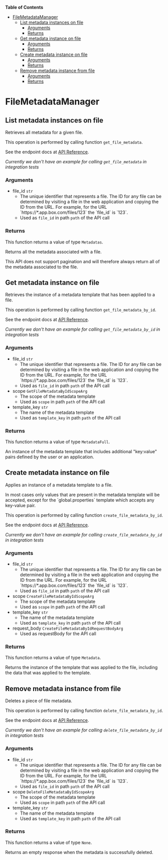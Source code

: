 <!-- START doctoc generated TOC please keep comment here to allow auto update -->
<!-- DON'T EDIT THIS SECTION, INSTEAD RE-RUN doctoc TO UPDATE -->
**Table of Contents**

- [FileMetadataManager](#filemetadatamanager)
  - [List metadata instances on file](#list-metadata-instances-on-file)
    - [Arguments](#arguments)
    - [Returns](#returns)
  - [Get metadata instance on file](#get-metadata-instance-on-file)
    - [Arguments](#arguments-1)
    - [Returns](#returns-1)
  - [Create metadata instance on file](#create-metadata-instance-on-file)
    - [Arguments](#arguments-2)
    - [Returns](#returns-2)
  - [Remove metadata instance from file](#remove-metadata-instance-from-file)
    - [Arguments](#arguments-3)
    - [Returns](#returns-3)

<!-- END doctoc generated TOC please keep comment here to allow auto update -->

# FileMetadataManager

## List metadata instances on file

Retrieves all metadata for a given file.

This operation is performed by calling function `get_file_metadata`.

See the endpoint docs at
[API Reference](https://developer.box.com/reference/get-files-id-metadata/).

*Currently we don't have an example for calling `get_file_metadata` in integration tests*

### Arguments

- file_id `str`
  - The unique identifier that represents a file.  The ID for any file can be determined by visiting a file in the web application and copying the ID from the URL. For example, for the URL &#x60;https://*.app.box.com/files/123&#x60; the &#x60;file_id&#x60; is &#x60;123&#x60;.
  - Used as `file_id` in path `path` of the API call


### Returns

This function returns a value of type `Metadatas`.

Returns all the metadata associated with a file.

This API does not support pagination and will therefore always return
all of the metadata associated to the file.


## Get metadata instance on file

Retrieves the instance of a metadata template that has been applied to a
file.

This operation is performed by calling function `get_file_metadata_by_id`.

See the endpoint docs at
[API Reference](https://developer.box.com/reference/get-files-id-metadata-id-id/).

*Currently we don't have an example for calling `get_file_metadata_by_id` in integration tests*

### Arguments

- file_id `str`
  - The unique identifier that represents a file.  The ID for any file can be determined by visiting a file in the web application and copying the ID from the URL. For example, for the URL &#x60;https://*.app.box.com/files/123&#x60; the &#x60;file_id&#x60; is &#x60;123&#x60;.
  - Used as `file_id` in path `path` of the API call
- scope `GetFileMetadataByIdScopeArg`
  - The scope of the metadata template
  - Used as `scope` in path `path` of the API call
- template_key `str`
  - The name of the metadata template
  - Used as `template_key` in path `path` of the API call


### Returns

This function returns a value of type `MetadataFull`.

An instance of the metadata template that includes
additional &quot;key:value&quot; pairs defined by the user or
an application.


## Create metadata instance on file

Applies an instance of a metadata template to a file.

In most cases only values that are present in the metadata template
will be accepted, except for the &#x60;global.properties&#x60; template which accepts
any key-value pair.

This operation is performed by calling function `create_file_metadata_by_id`.

See the endpoint docs at
[API Reference](https://developer.box.com/reference/post-files-id-metadata-id-id/).

*Currently we don't have an example for calling `create_file_metadata_by_id` in integration tests*

### Arguments

- file_id `str`
  - The unique identifier that represents a file.  The ID for any file can be determined by visiting a file in the web application and copying the ID from the URL. For example, for the URL &#x60;https://*.app.box.com/files/123&#x60; the &#x60;file_id&#x60; is &#x60;123&#x60;.
  - Used as `file_id` in path `path` of the API call
- scope `CreateFileMetadataByIdScopeArg`
  - The scope of the metadata template
  - Used as `scope` in path `path` of the API call
- template_key `str`
  - The name of the metadata template
  - Used as `template_key` in path `path` of the API call
- request_body `CreateFileMetadataByIdRequestBodyArg`
  - Used as requestBody for the API call


### Returns

This function returns a value of type `Metadata`.

Returns the instance of the template that was applied to the file,
including the data that was applied to the template.


## Remove metadata instance from file

Deletes a piece of file metadata.

This operation is performed by calling function `delete_file_metadata_by_id`.

See the endpoint docs at
[API Reference](https://developer.box.com/reference/delete-files-id-metadata-id-id/).

*Currently we don't have an example for calling `delete_file_metadata_by_id` in integration tests*

### Arguments

- file_id `str`
  - The unique identifier that represents a file.  The ID for any file can be determined by visiting a file in the web application and copying the ID from the URL. For example, for the URL &#x60;https://*.app.box.com/files/123&#x60; the &#x60;file_id&#x60; is &#x60;123&#x60;.
  - Used as `file_id` in path `path` of the API call
- scope `DeleteFileMetadataByIdScopeArg`
  - The scope of the metadata template
  - Used as `scope` in path `path` of the API call
- template_key `str`
  - The name of the metadata template
  - Used as `template_key` in path `path` of the API call


### Returns

This function returns a value of type `None`.

Returns an empty response when the metadata is
successfully deleted.


